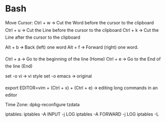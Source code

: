 # Bash

Move Cursor:
Ctrl + w 🡪 Cut the Word before the cursor to the clipboard
Ctrl + u 🡪 Cut the Line before the cursor to the clipboard
Ctrl + k 🡪 Cut the Line after the cursor to the clipboard

Alt + b 🡪 Back (left) one word
Alt + f 🡪 Forward (right) one word.

Ctrl + a 🡪 Go to the beginning of the line (Home)
Ctrl + e 🡪 Go to the End of the line (End)

set -o vi 🡪 vi style
set -o emacs 🡪 original

export EDITOR=vim + (Ctrl + x) + (Ctrl + e) 🡪 editing long commands in an editor

Time Zone:
dpkg-reconfigure tzdata

iptables:
iptables -A INPUT -j LOG
iptables -A FORWARD -j LOG
iptables -L

